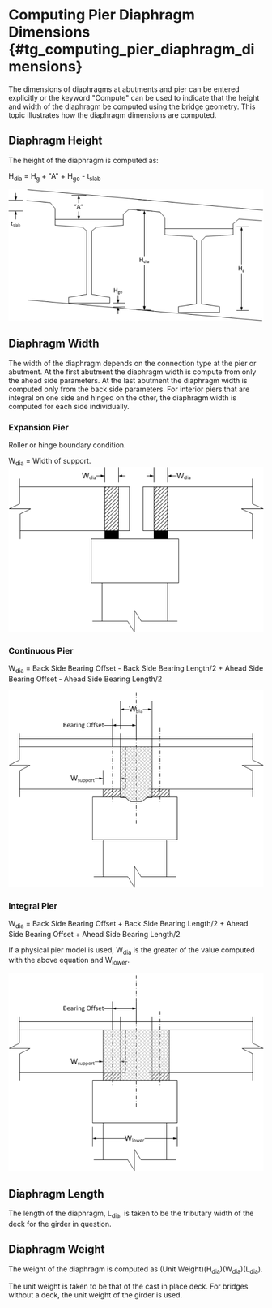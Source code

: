 Computing Pier Diaphragm Dimensions {#tg_computing_pier_diaphragm_dimensions}
======================================
The dimensions of diaphragms at abutments and pier can be entered explicitly or the keyword "Compute" can be used to indicate that the height and width of the diaphragm be computed using the bridge geometry. This topic illustrates how the diaphragm dimensions are computed.

Diaphragm Height
------------------
The height of the diaphragm is computed as:

H<sub>dia</sub> = H<sub>g</sub> + "A" + H<sub>go</sub> - t<sub>slab</sub>

![](DiaphragmHeight.png)

Diaphragm Width
----------------
The width of the diaphragm depends on the connection type at the pier or abutment. At the first abutment the diaphragm width is compute from only the ahead side parameters. At the last abutment the diaphragm width is computed only from the back side parameters. For interior piers that are integral on one side and hinged on the other, the diaphragm width is computed for each side individually.

### Expansion Pier ###
Roller or hinge boundary condition.

W<sub>dia</sub> = Width of support.
![](ExpansionPierDiaphragmWidth.png)

### Continuous Pier ###

W<sub>dia</sub> = Back Side Bearing Offset - Back Side Bearing Length/2 + Ahead Side Bearing Offset - Ahead Side Bearing Length/2

![](ContinuousPierDiaphragmWidth.png)

### Integral Pier ###

W<sub>dia</sub> = Back Side Bearing Offset + Back Side Bearing Length/2 + Ahead Side Bearing Offset + Ahead Side Bearing Length/2

If a physical pier model is used, W<sub>dia</sub> is the greater of the value computed with the above equation and W<sub>lower</sub>.

![](IntegralPierDiaphragmWidth.png)

Diaphragm Length
----------------
The length of the diaphragm, L<sub>dia</sub>, is taken to be the tributary width of the deck for the girder in question.

Diaphragm Weight
----------------
The weight of the diaphragm is computed as (Unit Weight)(H<sub>dia</sub>)(W<sub>dia</sub>)(L<sub>dia</sub>).

The unit weight is taken to be that of the cast in place deck. For bridges without a deck, the unit weight of the girder is used.

